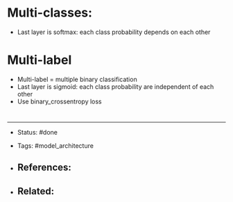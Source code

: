 # Multi-classes:
- Last layer is softmax: each class probability depends on each other

# Multi-label
- Multi-label = multiple binary classification
- Last layer is sigmoid: each class probability are independent of each other
- Use binary_crossentropy loss



# 

---
- Status: #done

- Tags: #model_architecture 

- References:
	- 

- Related:
	- 
